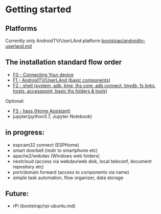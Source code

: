 # Getting started

## Platforms
Currently only AndroidTV/UserLAnd platform [bootstrap/androidtv-userland.md](bootstrap/androidtv-userland.md) 

## The installation standard flow order
- [F0 - Connecting Your device](bootstrap/device-connection.md)
- [F1 - AndroidTV/UserLAnd (basic components)](bootstrap/androidtv-userland.md)<!-- https://www.youtube.com/watch?v=SiihcFD1fGI -->
- [F2 - shell (system, adb, time, ths core, adb connect, tinydb, fs links, hosts, accesspoint, basic ths folders & tools)](bootstrap/shell.md)<!-- https://www.youtube.com/watch?v=O-TR90wMyCI -->

Optional:
- [F3 - hass (Home Assistant)](https://www.youtube.com/watch?v=QeBshrCm0Bs)
- jupyter(python3.7, Jupyter Notebook)

## in progress:
- espcam32 connect (ESPHome)
- smart doorbell (redir to smartphone etc)
- apache2/webdav (Windows web folders)
- nextcloud (access via webdav/web disk, local teleconf, document repository etc)
- port/domain forward (access to components via name)
- simple task automation, flow organizer, data storage




## Future:
- rPi (bootstrap/rpi-ubuntu.md)

